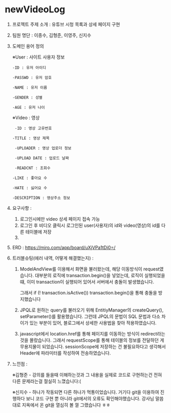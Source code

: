 # newVideoLog
1. 프로젝트 주제 소개
  : 유튜브 시청 목록과 상세 페이지 구현
  
  
  
2. 팀원 명단
  : 이종수, 김형준, 이영주, 신지수
  
  
  
3. 도메인 용어 정의

    ※User : 사이트 사용자 정보
  
       -ID : 유저 아이디

       -PASSWD : 유저 암호

       -NAME : 유저 이름
  
       -GENDER : 성별

       -AGE : 유저 나이
    


    ※Video : 영상
    
        -ID : 영상 고유번호

       -TITLE : 영상 제목
  
        -UPLOADER : 영상 업로더 정보

        -UPLOAD DATE : 업로드 날짜

        -READCNT : 조회수

       -LIKE : 좋아요 수

       -HATE : 싫어요 수

       -DESCRIPTION : 영상주소 정보
  
  
  
  
4. 요구사항 : 
    1) 로그인시에만 video 상세 페이지 접속 가능
    2) 로그인 후 비디오 클릭시 로그인된 user(사용자)의 id와 video(영상)의 id를 다른 테이블에 저장
    3) 




5. ERD : https://miro.com/app/board/uXjVPa1tDi0=/
 
 
 
 
6. 트러블슈팅(에러 내역, 어떻게 해결했는지) :

      1) ModelAndView를 이용해서 화면을 불러왔는데, 해당 이동방식이 request였습니다.
         대부분의 로직에 transaction.begin()을 넣었는데, 로직이 실행되었을 떄, 이미 transaction이 실행되어 있어서 서버에서 충돌이 발생했습니다.
      
         그래서 if (! transaction.isActive()) transaction.begin()을 통해 충돌을 방지했습니다
         
         
      2) JPQL로 원하는 query를 불러오기 위해 EntitiyManager의 createQuery(), setParameter()를 활용했습니다.
         그런데 JPQL의 문법이 SQL 문법과 다소 차이가 있는 부분이 있어, 블로그에서 상세한 사용법을 찾아 적용하였습니다.
         
         
      3) javascript에서 location.href를 통해 페이지를 이동하는 방식이 redirect라는 것을 몰랐습니다.
         그래서 requestScope를 통해 테이블의 정보를 전달하던 게 무용지물이 되었습니다.
         sessionScope에 저장하는 건 불필요하다고 생각해서 Header에 파라미터를 작성하여 전송하였습니다.





7. 느낀점 : 

      ※김형준 - 강의를 들을때 이해하는것과 그 내용을 실제로 코드로 구현하는건 전혀 다른 문제라는걸 절실히 느꼈습니다:(

      ※신지수 - 하나가 작동되면 다른 하나가 먹통이었습니다. 거기다 git을 이용하여 진행하다 보니 코드 구현 뿐 아니라 git에서의 오류도 확인해야했습니다. 강사님 말씀대로 지옥에서 온 git을 열심히 볼 껄 그랬습니다 ㅎㅎ

